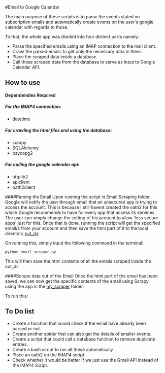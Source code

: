 #Email to Google Calendar

The main purpose of these scripts is to parse the events stated on subscription emails and automatically create events on the user's google calendar with regards to those.

To that, the whole app was divided into four distinct parts namely:
* Parse the specified emails using an IMAP connection to the mail client.
* Crawl the parsed emails to get only the necessary data in them.
* Place the scraped data inside a database.
* Call those scraped data from the database to serve as input to Google Calendar API.

## How to use
#### Dependendies Required
##### For the IMAP4 connection:
* datetime

##### For crawling the html files and using the database:
* scrapy
* SQLAlchemy
* psycopg2

##### For calling the google calendar api:
* httplib2
* apiclient
* oath2client

####Parsing the Email
Upon running the script in Email Scraping folder, Google will notify the user through email that an unsecured app is trying to access the account. This is because I still havent created the oath2 for this which Google recommends to have for every app that access its services. The user can simply change the setting of his account to allow 'less secure apps' just for this. Once that is done, running the script will get the specified email/s from your account and then save the html part of it to the local directory [out_dir](https://github.com/SiliconValleyInsight/svi-training-a/tree/master/code-samples/week4/SVI%20Email%20to%20Calendar/Email%20Scraping/out_dir).

On running this, simply input the following command in the terminal:

    python email_scraper.py
This will then save the html contents of all the emails scraped inside the out_dir 

####Scrape data out of the Email
Once the html part of the email has been saved, we can now get the specific contents of the email using Scrapy using the app in the [my_scraper](https://github.com/SiliconValleyInsight/svi-training-a/tree/master/code-samples/week4/SVI%20Email%20to%20Calendar/my_scraper) folder.

To run this:

## To Do list
* Create a function that would check if the email have already been parsed or not.
* Create another spider that can also get the details of smaller events.
* Create a script that could call a database function to remove duplicate entries.
* Create a bash script to run all these automatically
* Place an oath2 on the IMAP4 script
* Check whether it would be better if we just use the Gmail API instead of the IMAP4 Script.
